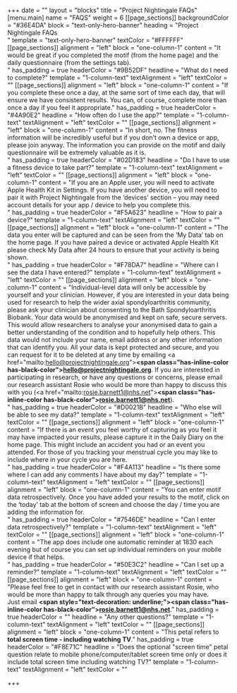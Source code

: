 +++
date = ""
layout = "blocks"
title = "Project Nightingale FAQs"
[menu.main]
name = "FAQS"
weight = 6
[[page_sections]]
backgroundColor = "#36E4DA"
block = "text-only-hero-banner"
heading = "Project Nightingale FAQs<br>"
template = "text-only-hero-banner"
textColor = "#FFFFFF"
[[page_sections]]
alignment = "left"
block = "one-column-1"
content = "It would be great if you completed the motif (from the home page) and the daily questionnaire (from the settings tab).<br>"
has_padding = true
headerColor = "#9B52DF"
headline = "What do I need to complete?"
template = "1-column-text"
textAlignment = "left"
textColor = ""
[[page_sections]]
alignment = "left"
block = "one-column-1"
content = "If you complete these once a day, at the same sort of time each day, that will ensure we have consistent results. You can, of course, complete more than once a day if you feel it appropriate."
has_padding = true
headerColor = "#4A90E2"
headline = "How often do I use the app?"
template = "1-column-text"
textAlignment = "left"
textColor = ""
[[page_sections]]
alignment = "left"
block = "one-column-1"
content = "In short, no. The fitness information will be incredibly useful but if you don’t own a device or app, please join anyway. The information you can provide on the motif and daily questionnaire will be extremely valuable as it is.<br>"
has_padding = true
headerColor = "#02D183"
headline = "Do I have to use a fitness device to take part?"
template = "1-column-text"
textAlignment = "left"
textColor = ""
[[page_sections]]
alignment = "left"
block = "one-column-1"
content = "If you are an Apple user, you will need to activate Apple Health Kit in Settings. If you have another device, you will need to pair it with Project Nightingale from the ‘devices’ section – you may need account details for your app / device to help you complete this.<br>"
has_padding = true
headerColor = "#F5A623"
headline = "How to pair a device?"
template = "1-column-text"
textAlignment = "left"
textColor = ""
[[page_sections]]
alignment = "left"
block = "one-column-1"
content = "The data you enter will be captured and can be seen from the ‘My Data’ tab on the home page. If you have paired a device or activated Apple Health Kit please check My Data after 24 hours to ensure that your activity is being shown.<br>"
has_padding = true
headerColor = "#F78DA7"
headline = "Where can I see the data I have entered?"
template = "1-column-text"
textAlignment = "left"
textColor = ""
[[page_sections]]
alignment = "left"
block = "one-column-1"
content = "Individual-level data will only be accessible by yourself and your clinician. However, if you are interested in your data being used for research to help the wider axial spondyloarthritis community, please ask your clinician about consenting to the Bath Spondyloarthritis Biobank. Your data would be anonymised and kept on safe, secure servers. This would allow researchers to analyse your anonymised data to gain a better understanding of the condition and to hopefully help others. This data would not include your name, email address or any other information that can identify you. All your data is kept protected and secure, and you can request for it to be deleted at any time by emailing <a href=\"mailto:hello@projectnightingale.org\"><strong><span class=\"has-inline-color has-black-color\">hello@projectnightingale.org</span></strong></a>. If you are interested in participating in research, or have any questions or concerns, please email our research assistant Rosie who would be more than happy to discuss this with you (<a href=\"mailto:rosie.barnett1@nhs.net\"><strong><span class=\"has-inline-color has-black-color\">rosie.barnett1@nhs.net</span></strong></a>).<br>"
has_padding = true
headerColor = "#D0021B"
headline = "Who else will be able to see my data?"
template = "1-column-text"
textAlignment = "left"
textColor = ""
[[page_sections]]
alignment = "left"
block = "one-column-1"
content = "If there is an event you feel worthy of capturing as you feel it may have impacted your results, please capture it in the Daily Diary on the home page. This might include an accident you had or an event you attended. For those of you tracking your menstrual cycle you may like to include where in your cycle you are here.<br>"
has_padding = true
headerColor = "#F4A113"
headline = "Is there some where I can add any comments I have about my day?"
template = "1-column-text"
textAlignment = "left"
textColor = ""
[[page_sections]]
alignment = "left"
block = "one-column-1"
content = "You can enter motif data retrospectively. Once you have added your results to the motif, click on the ‘today’ tab at the bottom of screen and choose the day / time you are adding the information for.<br>"
has_padding = true
headerColor = "#7546DE"
headline = "Can I enter data retrospectively?"
template = "1-column-text"
textAlignment = "left"
textColor = ""
[[page_sections]]
alignment = "left"
block = "one-column-1"
content = "The app does include one automatic reminder at 1830 each evening but of course you can set up individual reminders on your mobile device if that helps.<br>"
has_padding = true
headerColor = "#50E3C2"
headline = "Can I set up a reminder?"
template = "1-column-text"
textAlignment = "left"
textColor = ""
[[page_sections]]
alignment = "left"
block = "one-column-1"
content = "Please feel free to get in contact with our research assistant Rosie, who would be more than happy to talk through any queries you may have. <br>Just email <strong><span style=\"text-decoration: underline;\"><span class=\"has-inline-color has-black-color\">rosie.barnett1@nhs.net</span></span></strong>."
has_padding = true
headerColor = ""
headline = "Any other questions?"
template = "1-column-text"
textAlignment = "left"
textColor = ""
[[page_sections]]
alignment = "left"
block = "one-column-1"
content = "This petal refers to <strong>total screen time - including watching TV</strong>."
has_padding = true
headerColor = "#F8E71C"
headline = "Does the optional \"screen time\" petal question relate to mobile phone/computer/tablet screen time only or does it include total screen time including watching TV?"
template = "1-column-text"
textAlignment = "left"
textColor = ""

+++
